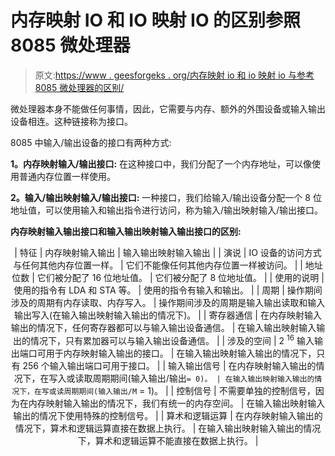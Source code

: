 # 内存映射 IO 和 IO 映射 IO 的区别参照 8085 微处理器

> 原文:[https://www . geesforgeks . org/内存映射 io 和 io 映射 io 与参考 8085 微处理器的区别/](https://www.geeksforgeeks.org/difference-between-memory-mapped-io-and-io-mapped-io-with-reference-to-8085-microprocessor/)

微处理器本身不能做任何事情，因此，它需要与内存、额外的外围设备或输入输出设备相连。这种链接称为接口。

8085 中输入/输出设备的接口有两种方式:

**1。内存映射输入/输出接口:**
在这种接口中，我们分配了一个内存地址，可以像使用普通内存位置一样使用。

**2。输入/输出映射输入/输出接口:**
一种接口，我们给输入/输出设备分配一个 8 位地址值，可以使用输入和输出指令进行访问，称为输入/输出映射输入/输出接口。

**内存映射输入输出接口和输入输出映射输入输出接口的区别:**

<center>

| 特征 | 内存映射输入输出 | 输入输出映射输入输出 |
| 演说 | IO 设备的访问方式与任何其他内存位置一样。 | 它们不能像任何其他内存位置一样被访问。 |
| 地址位数 | 它们被分配了 16 位地址值。 | 它们被分配了 8 位地址值。 |
| 使用的说明 | 使用的指令有 LDA 和 STA 等。 | 使用的指令有输入和输出。 |
| 周期 | 操作期间涉及的周期有内存读取、内存写入。 | 操作期间涉及的周期是输入输出读取和输入输出写入(在输入输出映射输入输出的情况下)。 |
| 寄存器通信 | 在内存映射输入输出的情况下，任何寄存器都可以与输入输出设备通信。 | 在输入输出映射输入输出的情况下，只有累加器可以与输入输出设备通信。 |
| 涉及的空间 | 2 <sup>16</sup> 输入输出端口可用于内存映射输入输出的接口。 | 在输入输出映射输入输出的情况下，只有 256 个输入输出端口可用于接口。 |
| 输入输出信号 | 在内存映射输入输出的情况下，在写入或读取周期期间(输入输出/输出`= 0)。 | 在输入输出映射输入输出的情况下，在写或读周期期间(输入输出/M` = 1)。 |
| 控制信号 | 不需要单独的控制信号，因为在内存映射输入输出的情况下，我们有统一的内存空间。 | 在输入输出映射输入输出的情况下使用特殊的控制信号。 |
| 算术和逻辑运算 | 在内存映射输入输出的情况下，算术和逻辑运算直接在数据上执行。 | 在输入输出映射输入输出的情况下，算术和逻辑运算不能直接在数据上执行。 |

</center>